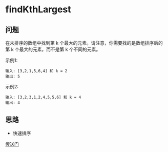 # findKthLargest

## 问题
在未排序的数组中找到第 k 个最大的元素。请注意，你需要找的是数组排序后的第 k 个最大的元素，而不是第 k 个不同的元素。

示例1:
```
输入: [3,2,1,5,6,4] 和 k = 2
输出: 5
```

示例2:
```
输入: [3,2,3,1,2,4,5,5,6] 和 k = 4
输出: 4
```

## 思路
* 快速排序

[传送门](https://leetcode-cn.com/problems/kth-largest-element-in-an-array/)
